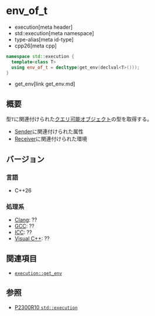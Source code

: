# env_of_t
* execution[meta header]
* std::execution[meta namespace]
* type-alias[meta id-type]
* cpp26[meta cpp]

```cpp
namespace std::execution {
  template<class T>
  using env_of_t = decltype(get_env(declval<T>()));
}
```
* get_env[link get_env.md]

## 概要
型`T`に関連付けられた[クエリ可能オブジェクト](../queryable.md)の型を取得する。

- [Sender](sender.md)に関連付けられた属性
- [Receiver](receiver.md)に関連付けられた環境


## バージョン
### 言語
- C++26

### 処理系
- [Clang](/implementation.md#clang): ??
- [GCC](/implementation.md#gcc): ??
- [ICC](/implementation.md#icc): ??
- [Visual C++](/implementation.md#visual_cpp): ??


## 関連項目
- [`execution::get_env`](get_env.md)


## 参照
- [P2300R10 `std::execution`](https://www.open-std.org/jtc1/sc22/wg21/docs/papers/2024/p2300r10.html)

